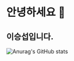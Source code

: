 # 안녕하세요 👋
## 이승섭입니다.

![Anurag's GitHub stats](https://github-readme-stats.vercel.app/api?username=seungsub5427&show_icons=true&theme=radical)

<!--
**seungsub5427/seungsub5427** is a ✨ _special_ ✨ repository because its `README.md` (this file) appears on your GitHub profile.

Here are some ideas to get you started:

- 🔭 I’m currently working on ...
- 🌱 I’m currently learning ...
- 👯 I’m looking to collaborate on ...
- 🤔 I’m looking for help with ...
- 💬 Ask me about ...
- 📫 How to reach me: ...
- 😄 Pronouns: ...
- ⚡ Fun fact: ...
-->
